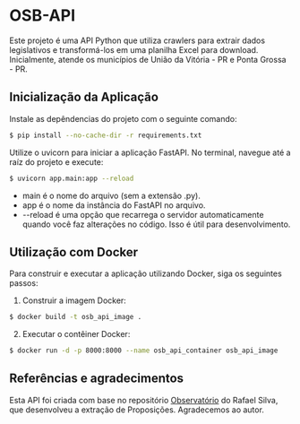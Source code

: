 # OSB-API

Este projeto é uma API Python que utiliza crawlers para extrair dados legislativos e transformá-los em uma planilha Excel para download. Inicialmente, atende os municípios de União da Vitória - PR e Ponta Grossa - PR.

## Inicialização da Aplicação

Instale as depêndencias do projeto com o seguinte comando:
```bash
$ pip install --no-cache-dir -r requirements.txt
```

Utilize o uvicorn para iniciar a aplicação FastAPI. No terminal, navegue até a raíz do projeto e execute:

```bash
$ uvicorn app.main:app --reload
```
- main é o nome do arquivo (sem a extensão .py).
- app é o nome da instância do FastAPI no arquivo.
- --reload é uma opção que recarrega o servidor automaticamente quando você faz alterações no código. Isso é útil para desenvolvimento.

## Utilização com Docker

Para construir e executar a aplicação utilizando Docker, siga os seguintes passos:

1. Construir a imagem Docker:
```bash
$ docker build -t osb_api_image .
```

2. Executar o contêiner Docker:
```bash
$ docker run -d -p 8000:8000 --name osb_api_container osb_api_image
```

## Referências e agradecimentos

Esta API foi criada com base no repositório [Observatório](https://github.com/oliver-rafael/observatorio) do Rafael Silva, que desenvolveu a extração de Proposições. Agradecemos ao autor.
